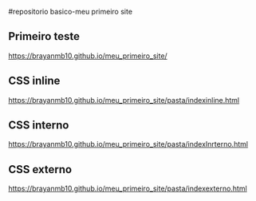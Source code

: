#repositorio basico-meu primeiro site

## Primeiro teste
 https://brayanmb10.github.io/meu_primeiro_site/

## CSS inline
https://brayanmb10.github.io/meu_primeiro_site/pasta/indexinline.html

## CSS interno
 https://brayanmb10.github.io/meu_primeiro_site/pasta/indexInrterno.html
## CSS externo
https://brayanmb10.github.io/meu_primeiro_site/pasta/indexexterno.html


